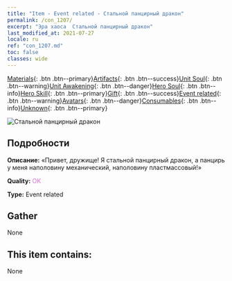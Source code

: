 ```yaml
---
title: "Item - Event related - Стальной панцирный дракон"
permalink: /con_1207/
excerpt: "Эра хаоса  Стальной панцирный дракон"
last_modified_at: 2021-07-27
locale: ru
ref: "con_1207.md"
toc: false
classes: wide
---
```

 [Materials](/ItemsRU/){: .btn .btn--primary}[Artifacts](/ItemsRU/Artifacts/){: .btn .btn--success}[Unit Soul](/ItemsRU/UnitSoul/){: .btn .btn--warning}[Unit Awakening](/ItemsRU/UnitAwakening/){: .btn .btn--danger}[Hero Soul](/ItemsRU/HeroSoul/){: .btn .btn--info}[Hero Skill](/ItemsRU/HeroSkill/){: .btn .btn--primary}[Gift](/ItemsRU/Gift/){: .btn .btn--success}[Event related](/ItemsRU/Events/){: .btn .btn--warning}[Avatars](/ItemsRU/Avatars/){: .btn .btn--danger}[Consumables](/ItemsRU/Consumables/){: .btn .btn--info}[Unknown](/ItemsRU/Unknown/){: .btn .btn--primary}

 ![Стальной панцирный дракон](/images/t/i_81521231.png)

## Подробности
 **Описание:** «Привет, дружище! Я стальной панцирный дракон, а панцирь у меня наполовину механический, наполовину пластмассовый!»

 **Quality:** <span style="color: #DA70D6">OK</span>

 **Type:** Event related

## Gather

  None

## This item contains:

  None


